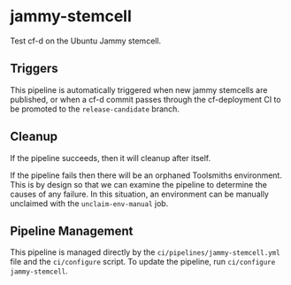 # jammy-stemcell

Test cf-d on the Ubuntu Jammy stemcell.

## Triggers

This pipeline is automatically triggered when new jammy stemcells are published, or when a cf-d commit passes through the cf-deployment CI to be promoted to the `release-candidate` branch.

## Cleanup

If the pipeline succeeds, then it will cleanup after itself.

If the pipeline fails then there will be an orphaned Toolsmiths environment. This is by design so that we can examine the pipeline to determine the causes of any failure. In this situation, an environment can be manually unclaimed with the `unclaim-env-manual` job.

## Pipeline Management

This pipeline is managed directly by the `ci/pipelines/jammy-stemcell.yml` file and the `ci/configure` script. To update the pipeline, run `ci/configure jammy-stemcell`.